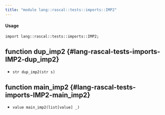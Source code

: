 ```yaml
---
title: "module lang::rascal::tests::imports::IMP2"
---
```


#### Usage

`import lang::rascal::tests::imports::IMP2;`


## function dup_imp2 {#lang-rascal-tests-imports-IMP2-dup_imp2}

* ``str dup_imp2(str s)``

## function main_imp2 {#lang-rascal-tests-imports-IMP2-main_imp2}

* ``value main_imp2(list[value] _)``

